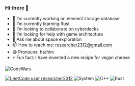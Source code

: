 ### Hi there 👋
- 🔭 I’m currently working on element storage database
- 🌱 I’m currently learning Rust
- 👯 I’m looking to collaborate on cyberdecks
- 🤔 I’m looking for help with game architecture
- 💬 Ask me about space exploration
- 📫 How to reach me: researcher2312@gmail.com
- 😄 Pronouns: he/him
- ⚡ Fun fact: I have invented a new recipe for vegan cheese

![CodeWars](https://www.codewars.com/users/researcher2312/badges/small)


[![LeetCode user researcher2312](https://img.shields.io/badge/dynamic/json?style=for-the-badge&labelColor=black&color=%23ffa116&label=Solved&query=solved&url=https%3A%2F%2Fleetcode-badge.vercel.app%2Fapi%2Fusers%2Fresearcher2312&logo=leetcode&logoColor=yellow)](https://leetcode.com/researcher2312/)
![System](https://img.shields.io/badge/Linux-FCC624?style=for-the-badge&logo=linux&logoColor=black)
![C++](https://img.shields.io/badge/C%2B%2B-00599C?style=for-the-badge&logo=c%2B%2B&logoColor=white)
![Rust](https://img.shields.io/badge/Rust-000000?style=for-the-badge&logo=rust&logoColor=white)
